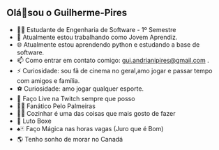 
## Olá👋sou o Guilherme-Pires

 - 👨‍🎓 Estudante de Engenharia de Software - 1º Semestre
 - 🔭 Atualmente estou trabalhando como Jovem Aprendiz.
 - 🌐 Atualmente estou aprendendo python e estudando a base de software.
 - 📫 Como entrar em contato comigo:  gui.andrianipires@gmail.com  .
 - ⚡ Curiosidade: sou fã de cinema no geral,amo jogar e passar tempo com amigos e família.
 - ⚽ Curiosidade: amo jogar qualquer esporte.
 - 💜 Faço Live na Twitch sempre que posso
 - 🐷💚 Fanático Pelo Palmeiras
 - 🍳🥩 Cozinhar é uma das coisas que mais gosto de fazer
 - 🥊 Luto Boxe
 - ♠️🃏 Faço Mágica nas horas vagas (Juro que é Bom)
 - 🌎 Tenho sonho de morar no Canadá
